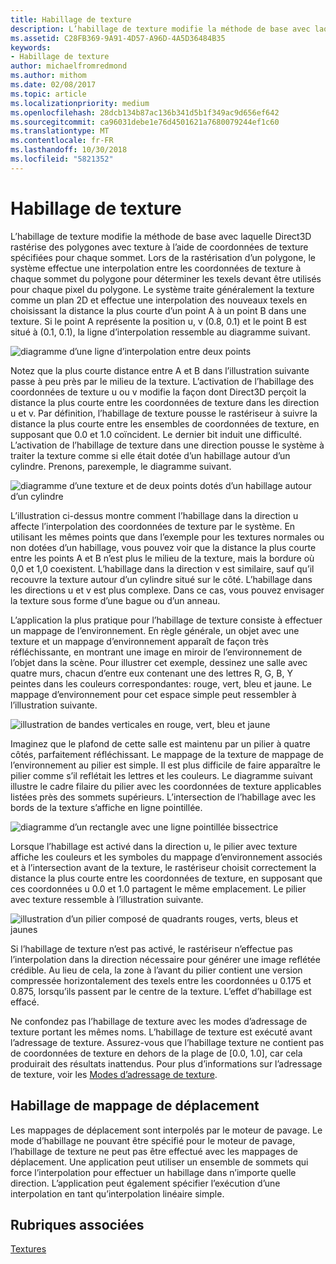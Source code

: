 ```yaml
---
title: Habillage de texture
description: L’habillage de texture modifie la méthode de base avec laquelle Direct3D rastérise des polygones avec texture à l’aide de coordonnées de texture spécifiées pour chaque sommet.
ms.assetid: C28FB369-9A91-4D57-A96D-4A5D36484B35
keywords:
- Habillage de texture
author: michaelfromredmond
ms.author: mithom
ms.date: 02/08/2017
ms.topic: article
ms.localizationpriority: medium
ms.openlocfilehash: 28dcb134b87ac136b341d5b1f349ac9d656ef642
ms.sourcegitcommit: ca96031debe1e76d4501621a7680079244ef1c60
ms.translationtype: MT
ms.contentlocale: fr-FR
ms.lasthandoff: 10/30/2018
ms.locfileid: "5821352"
---
```

# <a name="texture-wrapping"></a>Habillage de texture


L’habillage de texture modifie la méthode de base avec laquelle Direct3D rastérise des polygones avec texture à l’aide de coordonnées de texture spécifiées pour chaque sommet. Lors de la rastérisation d’un polygone, le système effectue une interpolation entre les coordonnées de texture à chaque sommet du polygone pour déterminer les texels devant être utilisés pour chaque pixel du polygone. Le système traite généralement la texture comme un plan 2D et effectue une interpolation des nouveaux texels en choisissant la distance la plus courte d’un point A à un point B dans une texture. Si le point A représente la position u, v (0.8, 0.1) et le point B est situé à (0.1, 0.1), la ligne d’interpolation ressemble au diagramme suivant.

![diagramme d’une ligne d’interpolation entre deux points](images/interp1.png)

Notez que la plus courte distance entre A et B dans l’illustration suivante passe à peu près par le milieu de la texture. L’activation de l’habillage des coordonnées de texture u ou v modifie la façon dont Direct3D perçoit la distance la plus courte entre les coordonnées de texture dans les direction u et v. Par définition, l’habillage de texture pousse le rastériseur à suivre la distance la plus courte entre les ensembles de coordonnées de texture, en supposant que 0.0 et 1.0 coïncident. Le dernier bit induit une difficulté. L’activation de l’habillage de texture dans une direction pousse le système à traiter la texture comme si elle était dotée d’un habillage autour d’un cylindre. Prenons, parexemple, le diagramme suivant.

![diagramme d’une texture et de deux points dotés d’un habillage autour d’un cylindre](images/interp2.png)

L’illustration ci-dessus montre comment l’habillage dans la direction u affecte l’interpolation des coordonnées de texture par le système. En utilisant les mêmes points que dans l’exemple pour les textures normales ou non dotées d’un habillage, vous pouvez voir que la distance la plus courte entre les points A et B n’est plus le milieu de la texture, mais la bordure où 0,0 et 1,0 coexistent. L’habillage dans la direction v est similaire, sauf qu’il recouvre la texture autour d’un cylindre situé sur le côté. L’habillage dans les directions u et v est plus complexe. Dans ce cas, vous pouvez envisager la texture sous forme d’une bague ou d’un anneau.

L’application la plus pratique pour l’habillage de texture consiste à effectuer un mappage de l’environnement. En règle générale, un objet avec une texture et un mappage d’environnement apparaît de façon très réfléchissante, en montrant une image en miroir de l’environnement de l’objet dans la scène. Pour illustrer cet exemple, dessinez une salle avec quatre murs, chacun d’entre eux contenant une des lettres R, G, B, Y peintes dans les couleurs correspondantes: rouge, vert, bleu et jaune. Le mappage d’environnement pour cet espace simple peut ressembler à l’illustration suivante.

![illustration de bandes verticales en rouge, vert, bleu et jaune](images/envmap.png)

Imaginez que le plafond de cette salle est maintenu par un pilier à quatre côtés, parfaitement réfléchissant. Le mappage de la texture de mappage de l’environnement au pilier est simple. Il est plus difficile de faire apparaître le pilier comme s’il reflétait les lettres et les couleurs. Le diagramme suivant illustre le cadre filaire du pilier avec les coordonnées de texture applicables listées près des sommets supérieurs. L’intersection de l’habillage avec les bords de la texture s’affiche en ligne pointillée.

![diagramme d’un rectangle avec une ligne pointillée bissectrice](images/seam.png)

Lorsque l’habillage est activé dans la direction u, le pilier avec texture affiche les couleurs et les symboles du mappage d’environnement associés et à l’intersection avant de la texture, le rastériseur choisit correctement la distance la plus courte entre les coordonnées de texture, en supposant que ces coordonnées u 0.0 et 1.0 partagent le même emplacement. Le pilier avec texture ressemble à l’illustration suivante.

![illustration d’un pilier composé de quadrants rouges, verts, bleus et jaunes](images/tex-seam.png)

Si l’habillage de texture n’est pas activé, le rastériseur n’effectue pas l’interpolation dans la direction nécessaire pour générer une image reflétée crédible. Au lieu de cela, la zone à l’avant du pilier contient une version compressée horizontalement des texels entre les coordonnées u 0.175 et 0.875, lorsqu’ils passent par le centre de la texture. L’effet d’habillage est effacé.

Ne confondez pas l’habillage de texture avec les modes d’adressage de texture portant les mêmes noms. L’habillage de texture est exécuté avant l’adressage de texture. Assurez-vous que l’habillage texture ne contient pas de coordonnées de texture en dehors de la plage de \[0.0, 1.0], car cela produirait des résultats inattendus. Pour plus d’informations sur l’adressage de texture, voir les [Modes d’adressage de texture](texture-addressing-modes.md).

## <a name="span-iddisplacementmapwrappingspanspan-iddisplacementmapwrappingspanspan-iddisplacementmapwrappingspandisplacement-map-wrapping"></a><span id="Displacement_Map_Wrapping"></span><span id="displacement_map_wrapping"></span><span id="DISPLACEMENT_MAP_WRAPPING"></span>Habillage de mappage de déplacement


Les mappages de déplacement sont interpolés par le moteur de pavage. Le mode d’habillage ne pouvant être spécifié pour le moteur de pavage, l’habillage de texture ne peut pas être effectué avec les mappages de déplacement. Une application peut utiliser un ensemble de sommets qui force l’interpolation pour effectuer un habillage dans n’importe quelle direction. L’application peut également spécifier l’exécution d’une interpolation en tant qu’interpolation linéaire simple.

## <a name="span-idrelated-topicsspanrelated-topics"></a><span id="related-topics"></span>Rubriques associées


[Textures](textures.md)

 

 




